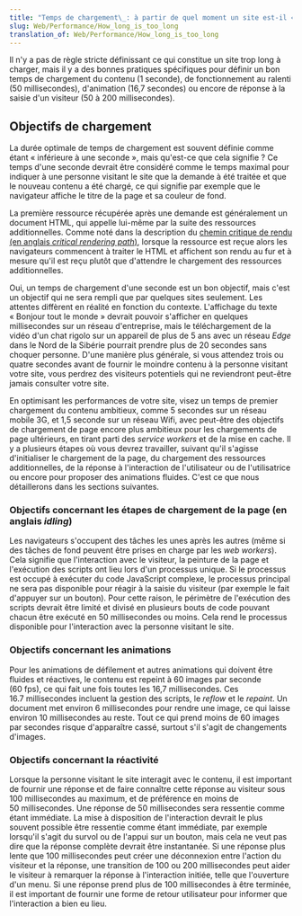 ```yaml
---
title: "Temps de chargement\_: à partir de quel moment un site est-il «\_lent\_»\_?"
slug: Web/Performance/How_long_is_too_long
translation_of: Web/Performance/How_long_is_too_long
---
```

Il n'y a pas de règle stricte définissant ce qui constitue un site trop long à charger, mais il y a des bonnes pratiques spécifiques pour définir un bon temps de chargement du contenu (1 seconde), de fonctionnement au ralenti (50 millisecondes), d'animation (16,7 secondes) ou encore de réponse à la saisie d'un visiteur (50 à 200 millisecondes).

## Objectifs de chargement

La durée optimale de temps de chargement est souvent définie comme étant « inférieure à une seconde », mais qu'est-ce que cela signifie&nbsp;? Ce temps d'une seconde devrait être considéré comme le temps maximal pour indiquer à une personne visitant le site que la demande à été traitée et que le nouveau contenu a été chargé, ce qui signifie par exemple que le navigateur affiche le titre de la page et sa couleur de fond.

La première ressource récupérée après une demande est généralement un document HTML, qui appelle lui-même par la suite des ressources additionnelles. Comme noté dans la description du [chemin critique de rendu (en anglais <i lang="en">critical rendering path</i>)](/fr/docs/Web/Performance/Critical_rendering_path), lorsque la ressource est reçue alors les navigateurs commencent à traiter le HTML et affichent son rendu au fur et à mesure qu'il est reçu plutôt que d'attendre le chargement des ressources additionnelles.

Oui, un temps de chargement d'une seconde est un bon objectif, mais c'est un objectif qui ne sera rempli que par quelques sites seulement. Les attentes diffèrent en réalité en fonction du contexte. L'affichage du texte « Bonjour tout le monde » devrait pouvoir s'afficher en quelques millisecondes sur un réseau d'entreprise, mais le téléchargement de la vidéo d'un chat rigolo sur un appareil de plus de 5 ans avec un réseau <i lang="en">Edge</i> dans le Nord de la Sibérie pourrait prendre plus de 20 secondes sans choquer personne. D'une manière plus générale, si vous attendez trois ou quatre secondes avant de fournir le moindre contenu à la personne visitant votre site, vous perdrez des visiteurs potentiels qui ne reviendront peut-être jamais consulter votre site.

En optimisant les performances de votre site, visez un temps de premier chargement du contenu ambitieux, comme 5 secondes sur un réseau mobile 3G, et 1,5 seconde sur un réseau Wifi, avec peut-être des objectifs de chargement de page encore plus ambitieux pour les chargements de page ultérieurs, en tirant parti des <i lang="en">service workers</i> et de la mise en cache. Il y a plusieurs étapes où vous devrez travailler, suivant qu'il s'agisse d'initialiser le chargement de la page, du chargement des ressources additionnelles, de la réponse à l'interaction de l'utilisateur ou de l'utilisatrice ou encore pour proposer des animations fluides. C'est ce que nous détaillerons dans les sections suivantes.

### Objectifs concernant les étapes de chargement de la page (en anglais <i lang="en">idling</i>)

Les navigateurs s'occupent des tâches les unes après les autres (même si des tâches de fond peuvent être prises en charge par les <i lang="en">web workers</i>). Cela signifie que l'interaction avec le visiteur, la peinture de la page et l'exécution des scripts ont lieu lors d'un processus unique. Si le processus est occupé à exécuter du code JavaScript complexe, le processus principal ne sera pas disponible pour réagir à la saisie du visiteur (par exemple le fait d'appuyer sur un bouton). Pour cette raison, le périmètre de l'exécution des scripts devrait être limité et divisé en plusieurs bouts de code pouvant chacun être exécuté en 50 millisecondes ou moins. Cela rend le processus disponible pour l'interaction avec la personne visitant le site.

### Objectifs concernant les animations

Pour les animations de défilement et autres animations qui doivent être fluides et réactives, le contenu est repeint à 60 images par seconde (60 fps), ce qui fait une fois toutes les 16,7 millisecondes. Ces 16.7 millisecondes incluent la gestion des scripts, le <i lang="en">reflow</i> et le <i lang="en">repaint</i>. Un document met environ 6 millisecondes pour rendre une image, ce qui laisse environ 10 millisecondes au reste. Tout ce qui prend moins de 60 images par secondes risque d'apparaître cassé, surtout s'il s'agit de changements d'images.

### Objectifs concernant la réactivité

Lorsque la personne visitant le site interagit avec le contenu, il est important de fournir une réponse et de faire connaître cette réponse au visiteur sous 100 millisecondes au maximum, et de préférence en moins de 50 millisecondes. Une réponse de 50 millisecondes sera ressentie comme étant immédiate. La mise à disposition de l'interaction devrait le plus souvent possible être ressentie comme étant immédiate, par exemple lorsqu'il s'agit du survol ou de l'appui sur un bouton, mais cela ne veut pas dire que la réponse complète devrait être instantanée. Si une réponse plus lente que 100 millisecondes peut créer une déconnexion entre l'action du visiteur et la réponse, une transition de 100 ou 200 millisecondes peut aider le visiteur à remarquer la réponse à l'interaction initiée, telle que l'ouverture d'un menu. Si une réponse prend plus de 100 millisecondes à être terminée, il est important de fournir une forme de retour utilisateur pour informer que l'interaction a bien eu lieu.
